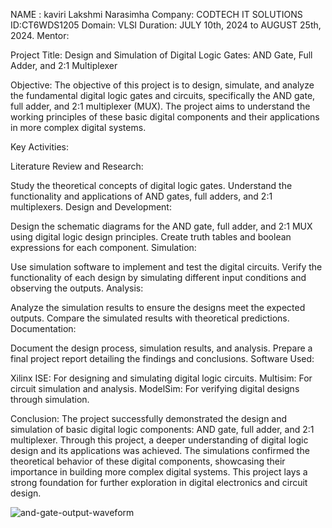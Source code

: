 NAME : kaviri Lakshmi Narasimha
Company: CODTECH IT SOLUTIONS
ID:CT6WDS1205
Domain: VLSI
Duration: JULY 10th, 2024 to AUGUST 25th, 2024.
Mentor: 

Project Title: Design and Simulation of Digital Logic Gates: AND Gate, Full Adder, and 2:1 Multiplexer

Objective:
The objective of this project is to design, simulate, and analyze the fundamental digital logic gates and circuits, specifically the AND gate, full adder, and 2:1 multiplexer (MUX). The project aims to understand the working principles of these basic digital components and their applications in more complex digital systems.

Key Activities:

Literature Review and Research:

Study the theoretical concepts of digital logic gates.
Understand the functionality and applications of AND gates, full adders, and 2:1 multiplexers.
Design and Development:

Design the schematic diagrams for the AND gate, full adder, and 2:1 MUX using digital logic design principles.
Create truth tables and boolean expressions for each component.
Simulation:

Use simulation software to implement and test the digital circuits.
Verify the functionality of each design by simulating different input conditions and observing the outputs.
Analysis:

Analyze the simulation results to ensure the designs meet the expected outputs.
Compare the simulated results with theoretical predictions.
Documentation:

Document the design process, simulation results, and analysis.
Prepare a final project report detailing the findings and conclusions.
Software Used:

Xilinx ISE: For designing and simulating digital logic circuits.
Multisim: For circuit simulation and analysis.
ModelSim: For verifying digital designs through simulation.

Conclusion:
The project successfully demonstrated the design and simulation of basic digital logic components: AND gate, full adder, and 2:1 multiplexer. Through this project, a deeper understanding of digital logic design and its applications was achieved. The simulations confirmed the theoretical behavior of these digital components, showcasing their importance in building more complex digital systems. This project lays a strong foundation for further exploration in digital electronics and circuit design.


![and-gate-output-waveform](https://github.com/user-attachments/assets/06cc86a2-2b9b-4b37-bf87-97cad750ca49)





